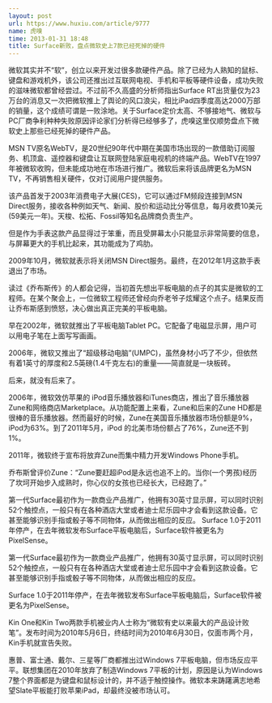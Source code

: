 ```yaml
---
layout: post
url: https://www.huxiu.com/article/9777
name: 虎嗅
time: 2013-01-31 18:48
title: Surface新败，盘点微软史上7款已经死掉的硬件
---
```

微软其实并不“软”，创立以来开发过很多款硬件产品。除了已经为人熟知的鼠标、键盘和游戏机外，该公司还推出过互联网电视、手机和平板等硬件设备，成功失败的滋味微软都曾经尝过。不过前不久高盛的分析师指出Surface RT出货量仅为23万台的消息又一次把微软推上了舆论的风口浪尖，相比iPad四季度高达2000万部的销量，这个成绩可谓是一败涂地。关于Surface定价太高、不够接地气、微软与PC厂商争利种种失败原因评论家们分析得已经够多了，虎嗅这里仅顺势盘点下微软史上那些已经死掉的硬件产品。

MSN TV原名WebTV，是20世纪90年代中期在美国市场出现的一款借助订阅服务、机顶盒、遥控器和键盘让互联网登陆家庭电视机的终端产品。WebTV在1997年被微软收购，但未能成功地在市场进行推广。微软后来将该品牌更名为MSN TV，不再销售相关硬件，仅对订阅用户提供服务。

该产品首发于2003年消费电子大展(CES)，它可以通过FM频段连接到MSN Direct服务，接收各种例如天气、新闻、股价和运动比分等信息，每月收费10美元(59美元一年)。天梭、松拓、Fossil等知名品牌商负责生产。

但是作为手表这款产品显得过于笨重，而且受屏幕太小只能显示非常简要的信息，与屏幕更大的手机比起来，其功能成为了鸡肋。

2009年10月，微软就表示将关闭MSN Direct服务。最终，在2012年1月这款手表退出了市场。

读过《乔布斯传》的人都会记得，当初首先想出平板电脑的点子的其实是微软的工程师。在某个聚会上，一位微软工程师还曾经向乔老爷子炫耀这个点子。结果反而让乔布斯感到愤怒，决心做出真正完美的平板电脑。

早在2002年，微软就推出了平板电脑Tablet PC。它配备了电磁显示屏，用户可以用电子笔在上面写写画画。

2006年，微软又推出了“超级移动电脑”(UMPC)，虽然身材小巧了不少，但依然有着1英寸的厚度和2.5英磅(1.4千克左右)的重量——简直就是一块板砖。

后来，就没有后来了。

2006年，微软效仿苹果的 iPod音乐播放器和iTunes商店，推出了音乐播放器Zune和网络商店Marketplace。从功能配置上来看，Zune和后来的Zune HD都是很棒的音乐播放器。然而最好的时候，Zune在美国音乐播放器市场份额是9%，iPod为63%。到了2011年5月，iPod 的北美市场份额占了76%，Zune还不到1%。

2011年，微软终于宣布将放弃Zune而集中精力开发Windows Phone手机。

乔布斯曾评价Zune：“Zune要赶超iPod是永远也追不上的。当你(一个男孩)经历了坎坷开始步入成熟时，你心仪的女孩也已经长大，已经跑了。”

第一代Surface最初作为一款商业产品推广，他拥有30英寸显示屏，可以同时识别52个触控点，一般只有在各种酒店大堂或者迪士尼乐园中才会看到这款设备。它甚至能够识别手指或骰子等不同物体，从而做出相应的反应。 Surface 1.0于2011年停产，在去年微软发布Surface平板电脑后，Surface软件被更名为PixelSense。

第一代Surface最初作为一款商业产品推广，他拥有30英寸显示屏，可以同时识别52个触控点，一般只有在各种酒店大堂或者迪士尼乐园中才会看到这款设备。它甚至能够识别手指或骰子等不同物体，从而做出相应的反应。

Surface 1.0于2011年停产，在去年微软发布Surface平板电脑后，Surface软件被更名为PixelSense。

Kin One和Kin Two两款手机被业内人士称为“微软有史以来最大的产品设计败笔”。发布时间为2010年5月6日，终结时间为2010年6月30日，仅面市两个月，Kin手机就宣告失败。

惠普、富士通、戴尔、三星等厂商都推出过Windows 7平板电脑，但市场反应平平。联想集团在2010年放弃了制造Windows 7平板的计划，原因是认为Windows 7整个界面都是为键盘和鼠标设计的，并不适于触控操作。微软本来踌躇满志地希望Slate平板能打败苹果iPad，却最终没被市场认可。

